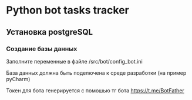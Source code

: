 # Python bot tasks tracker

## Установка postgreSQL
### Создание базы данных

Заполните переменные в файле /src/bot/config_bot.ini

База данных должна быть поделючена к среде разработки (на пример pyCharm)

Токен для бота генерируется с помошью тг бота https://t.me/BotFather

